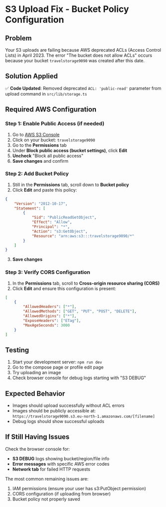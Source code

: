 # S3 Upload Fix - Bucket Policy Configuration

## Problem
Your S3 uploads are failing because AWS deprecated ACLs (Access Control Lists) in April 2023. The error "The bucket does not allow ACLs" occurs because your bucket `travelstorage9090` was created after this date.

## Solution Applied
✅ **Code Updated**: Removed deprecated `ACL: 'public-read'` parameter from upload command in `src/lib/storage.ts`

## Required AWS Configuration

### Step 1: Enable Public Access (if needed)
1. Go to [AWS S3 Console](https://console.aws.amazon.com/s3/)
2. Click on your bucket: `travelstorage9090`
3. Go to the **Permissions** tab
4. Under **Block public access (bucket settings)**, click **Edit**
5. **Uncheck** "Block all public access"
6. **Save changes** and confirm

### Step 2: Add Bucket Policy
1. Still in the **Permissions** tab, scroll down to **Bucket policy**
2. Click **Edit** and paste this policy:

```json
{
    "Version": "2012-10-17",
    "Statement": [
        {
            "Sid": "PublicReadGetObject",
            "Effect": "Allow",
            "Principal": "*",
            "Action": "s3:GetObject",
            "Resource": "arn:aws:s3:::travelstorage9090/*"
        }
    ]
}
```

3. **Save changes**

### Step 3: Verify CORS Configuration
1. In the **Permissions** tab, scroll to **Cross-origin resource sharing (CORS)**
2. Click **Edit** and ensure this configuration is present:

```json
[
    {
        "AllowedHeaders": ["*"],
        "AllowedMethods": ["GET", "PUT", "POST", "DELETE"],
        "AllowedOrigins": ["*"],
        "ExposeHeaders": ["ETag"],
        "MaxAgeSeconds": 3000
    }
]
```

## Testing
1. Start your development server: `npm run dev`
2. Go to the compose page or profile edit page
3. Try uploading an image
4. Check browser console for debug logs starting with "S3 DEBUG"

## Expected Behavior
- Images should upload successfully without ACL errors
- Images should be publicly accessible at: `https://travelstorage9090.s3.eu-north-1.amazonaws.com/[filename]`
- Debug logs should show successful uploads

## If Still Having Issues
Check the browser console for:
- **S3 DEBUG** logs showing bucket/region/file info
- **Error messages** with specific AWS error codes
- **Network tab** for failed HTTP requests

The most common remaining issues are:
1. IAM permissions (ensure your user has s3:PutObject permission)
2. CORS configuration (if uploading from browser)
3. Bucket policy not properly saved 
